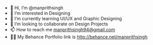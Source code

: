 - 👋 Hi, I’m @manprithsingh
- 👀 I’m interested in Designing
- 🌱 I’m currently learning UI/UX and Graphic Designing
- 💞️ I’m looking to collaborate on Design Projects
- 📫 How to reach me manprithsingh94@gmail.com
- 💁🏼 My Behance Portfolio link is http://behance.net/manprithsingh
<!---
manprithsingh/manprithsingh is a ✨ special ✨ repository because its `README.md` (this file) appears on your GitHub profile.
You can click the Preview link to take a look at your changes.
--->
